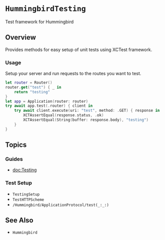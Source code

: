 # ``HummingbirdTesting``

Test framework for Hummingbird

## Overview

Provides methods for easy setup of unit tests using XCTest framework. 

### Usage

Setup your server and run requests to the routes you want to test.

```swift
let router = Router()
router.get("test") { _ in
    return "testing"
}
let app = Application(router: router)
try await app.test(.router) { client in
    try await client.execute(uri: "test", method: .GET) { response in
        XCTAssertEqual(response.status, .ok)
        XCTAssertEqual(String(buffer: response.body), "testing")
    }
}
```

## Topics

### Guides

- <doc:Testing>

### Test Setup

- ``TestingSetup``
- ``TestHTTPScheme``
- ``/Hummingbird/ApplicationProtocol/test(_:_:)``

## See Also

- ``Hummingbird``


